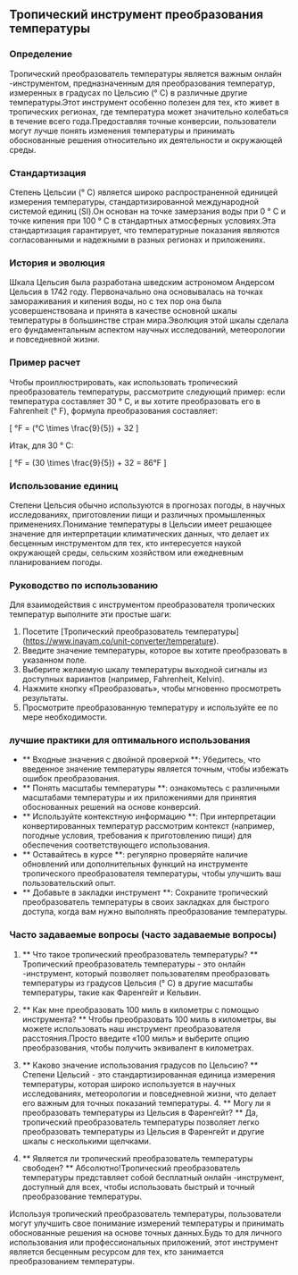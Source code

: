 ## Тропический инструмент преобразования температуры

### Определение
Тропический преобразователь температуры является важным онлайн -инструментом, предназначенным для преобразования температур, измеренных в градусах по Цельсию (° C) в различные другие температуры.Этот инструмент особенно полезен для тех, кто живет в тропических регионах, где температура может значительно колебаться в течение всего года.Предоставляя точные конверсии, пользователи могут лучше понять изменения температуры и принимать обоснованные решения относительно их деятельности и окружающей среды.

### Стандартизация
Степень Цельсии (° C) является широко распространенной единицей измерения температуры, стандартизированной международной системой единиц (SI).Он основан на точке замерзания воды при 0 ° C и точке кипения при 100 ° C в стандартных атмосферных условиях.Эта стандартизация гарантирует, что температурные показания являются согласованными и надежными в разных регионах и приложениях.

### История и эволюция
Шкала Цельсия была разработана шведским астрономом Андерсом Цельсия в 1742 году. Первоначально она основывалась на точках замораживания и кипения воды, но с тех пор она была усовершенствована и принята в качестве основной шкалы температуры в большинстве стран мира.Эволюция этой шкалы сделала его фундаментальным аспектом научных исследований, метеорологии и повседневной жизни.

### Пример расчет
Чтобы проиллюстрировать, как использовать тропический преобразователь температуры, рассмотрите следующий пример: если температура составляет 30 ° C, и вы хотите преобразовать его в Fahrenheit (° F), формула преобразования составляет:

\[ °F = (°C \times \frac{9}{5}) + 32 \]

Итак, для 30 ° C:

\[ °F = (30 \times \frac{9}{5}) + 32 = 86°F \]

### Использование единиц
Степени Цельсия обычно используются в прогнозах погоды, в научных исследованиях, приготовлении пищи и различных промышленных применениях.Понимание температуры в Цельсии имеет решающее значение для интерпретации климатических данных, что делает их бесценным инструментом для тех, кто интересуется наукой окружающей среды, сельским хозяйством или ежедневным планированием погоды.

### Руководство по использованию
Для взаимодействия с инструментом преобразователя тропических температур выполните эти простые шаги:
1. Посетите [Тропический преобразователь температуры] (https://www.inayam.co/unit-converter/temperature).
2. Введите значение температуры, которое вы хотите преобразовать в указанном поле.
3. Выберите желаемую шкалу температуры выходной сигналы из доступных вариантов (например, Fahrenheit, Kelvin).
4. Нажмите кнопку «Преобразовать», чтобы мгновенно просмотреть результаты.
5. Просмотрите преобразованную температуру и используйте ее по мере необходимости.

### лучшие практики для оптимального использования
- ** Входные значения с двойной проверкой **: Убедитесь, что введенное значение температуры является точным, чтобы избежать ошибок преобразования.
- ** Понять масштабы температуры **: ознакомьтесь с различными масштабами температуры и их приложениями для принятия обоснованных решений на основе конверсий.
- ** Используйте контекстную информацию **: При интерпретации конвертированных температур рассмотрим контекст (например, погодные условия, требования к приготовлению пищи) для обеспечения соответствующего использования.
- ** Оставайтесь в курсе **: регулярно проверяйте наличие обновлений или дополнительных функций на инструменте тропического преобразователя температуры, чтобы улучшить ваш пользовательский опыт.
- ** Добавьте в закладки инструмент **: Сохраните тропический преобразователь температуры в своих закладках для быстрого доступа, когда вам нужно выполнять преобразование температуры.

### Часто задаваемые вопросы (часто задаваемые вопросы)

1. ** Что такое тропический преобразователь температуры? **
Тропический преобразователь температуры - это онлайн -инструмент, который позволяет пользователям преобразовать температуры из градусов Цельсия (° C) в другие масштабы температуры, такие как Фаренгейт и Кельвин.

2. ** Как мне преобразовать 100 миль в километры с помощью инструмента? **
Чтобы преобразовать 100 миль в километры, вы можете использовать наш инструмент преобразователя расстояния.Просто введите «100 миль» и выберите опцию преобразования, чтобы получить эквивалент в километрах.

3. ** Каково значение использования градусов по Цельсию? **
Степени Цельсий - это стандартизированная единица измерения температуры, которая широко используется в научных исследованиях, метеорологии и повседневной жизни, что делает его важным для точных показаний температуры. 4. ** Могу ли я преобразовать температуры из Цельсия в Фаренгейт? **
Да, тропический преобразователь температуры позволяет легко преобразовать температуры из Цельсия в Фаренгейт и другие шкалы с несколькими щелчками.

5. ** Является ли тропический преобразователь температуры свободен? **
Абсолютно!Тропический преобразователь температуры представляет собой бесплатный онлайн -инструмент, доступный для всех, чтобы использовать быстрый и точный преобразование температуры.

Используя тропический преобразователь температуры, пользователи могут улучшить свое понимание измерений температуры и принимать обоснованные решения на основе точных данных.Будь то для личного использования или профессиональных приложений, этот инструмент является бесценным ресурсом для тех, кто занимается преобразованием температуры.